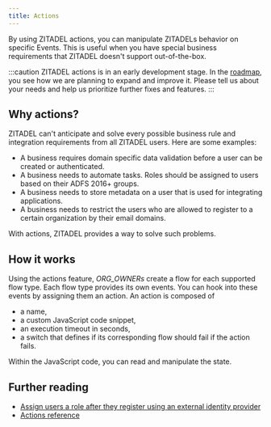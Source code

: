 ```yaml
---
title: Actions
---
```


By using ZITADEL actions, you can manipulate ZITADELs behavior on specific Events.
This is useful when you have special business requirements that ZITADEL doesn't support out-of-the-box.

:::caution
ZITADEL actions is in an early development stage.
In the [roadmap](https://zitadel.com/roadmap), you see how we are planning to expand and improve it.
Please tell us about your needs and help us prioritize further fixes and features.
:::

## Why actions?
ZITADEL can't anticipate and solve every possible business rule and integration requirements from all ZITADEL users. Here are some examples:
- A business requires domain specific data validation before a user can be created or authenticated.
- A business needs to automate tasks. Roles should be assigned to users based on their ADFS 2016+ groups.
- A business needs to store metadata on a user that is used for integrating applications. 
- A business needs to restrict the users who are allowed to register to a certain organization by their email domains.

With actions, ZITADEL provides a way to solve such problems.

## How it works
Using the actions feature, *ORG_OWNERs* create a flow for each supported flow type.
Each flow type provides its own events.
You can hook into these events by assigning them an action.
An action is composed of
* a name,
* a custom JavaScript code snippet,
* an execution timeout in seconds,
* a switch that defines if its corresponding flow should fail if the action fails.

Within the JavaScript code, you can read and manipulate the state.

## Further reading

- [Assign users a role after they register using an external identity provider](../../guides/manage/customize/behavior)
- [Actions reference](../../apis/actions)